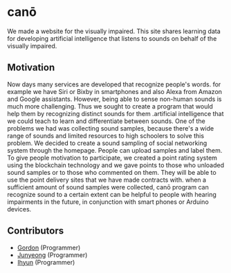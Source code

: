 # canō

We made a website for the visually impaired. This site shares learning data for developing artificial intelligence that listens to sounds on behalf of the visually impaired.

## Motivation

Now days many services are developed that recognize people's words. for example we have Siri or Bixby in smartphones and also Alexa from Amazon and Google assistants. However, being able to sense non-human sounds is much more challenging.
Thus we sought to create a program that would help them by recognizing distinct sounds for them .artificial intelligence that we could teach to learn and differentiate between sounds. One of the problems we had was collecting sound samples, because there's a wide range of sounds and limited resources to high schoolers to solve this problem.
We decided to create a sound sampling of social networking system through the homepage. People can upload samples and label them. To give people motivation to participate, we created a point rating system using the blockchain technology and we gave points to those who unloaded sound samples or to those who commented on them. They will be able to use the point delivery sites that we have made contracts with.
when a sufficient amount of sound samples were collected, canō program can recognize sound to a certain extent can be helpful to people with hearing impairments in the future, in conjunction with smart phones or Arduino devices.

## Contributors

 * [Gordon](https://github.com/gordonsis) (Programmer)
 * [Junyeong](https://github.com/junyeong335) (Programmer)
 * [Ihyun]() (Programmer)


